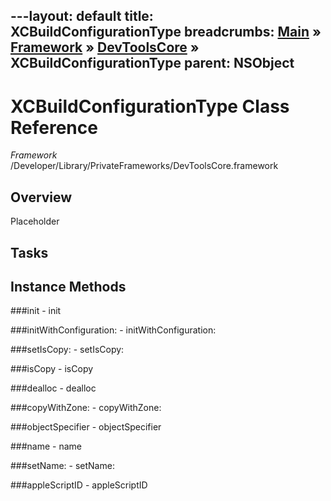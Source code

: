 ---layout: default
title: XCBuildConfigurationType
breadcrumbs: <a href="/index.html">Main</a> &raquo; <a href="/Frameworks.html">Framework</a> &raquo; <a href="/Frameworks/DevToolsCore.html">DevToolsCore</a> &raquo; XCBuildConfigurationType
parent: NSObject 
---
# XCBuildConfigurationType Class Reference

*Framework* /Developer/Library/PrivateFrameworks/DevToolsCore.framework

## Overview

Placeholder

## Tasks

## Instance Methods

<a name="-init"></a>
###init
    - init

<a name="-initWithConfiguration:"></a>
###initWithConfiguration:
    - initWithConfiguration:

<a name="-setIsCopy:"></a>
###setIsCopy:
    - setIsCopy:

<a name="-isCopy"></a>
###isCopy
    - isCopy

<a name="-dealloc"></a>
###dealloc
    - dealloc

<a name="-copyWithZone:"></a>
###copyWithZone:
    - copyWithZone:

<a name="-objectSpecifier"></a>
###objectSpecifier
    - objectSpecifier

<a name="-name"></a>
###name
    - name

<a name="-setName:"></a>
###setName:
    - setName:

<a name="-appleScriptID"></a>
###appleScriptID
    - appleScriptID

